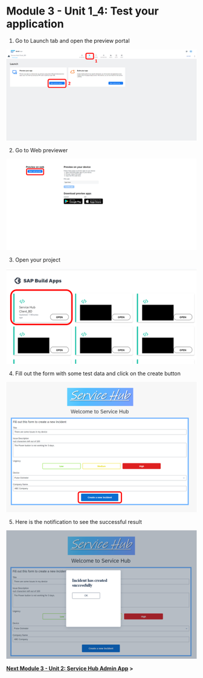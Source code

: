 # Module 3 - Unit 1_4: Test your application 

1. Go to Launch tab and open the preview portal 

![](../screenshots/Picture64.png)

2. Go to Web previewer

![](../screenshots/Picture65.png)

3. Open your project 

![](../screenshots/Picture66.png)

4. Fill out the form with some test data and click on the create button

![](../screenshots/Picture67.png)

5. Here is the notification to see the successful result

![](../screenshots/Picture68.png)



**[Next Module 3 - Unit 2: Service Hub Admin App](/documentation/buildapps/Service%20Hub%20Admin%20App/Readme.md) >**
